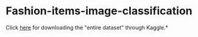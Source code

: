 # Fashion-items-image-classification


Click [here]([https://www.kaggle.com/sorour/38cloud-cloud-segmentation-in-satellite-images](https://www.kaggle.com/datasets/zalando-research/fashionmnist?resource=download)) for downloading the "entire dataset" through Kaggle.*  
